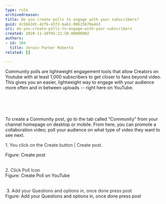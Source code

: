 ```yaml
---
type: rule
archivedreason: 
title: Do you create polls to engage with your subscribers?
guid: dc5b62d1-42fb-4372-ba61-08615b70a443
uri: do-you-create-polls-to-engage-with-your-subscribers
created: 2020-11-10T05:22:50.0000000Z
authors:
- id: 104
  title: Jerwin Parker Roberto
related: []

---
```



​Community polls&#160;are lightweight engagement tools that allow Creators on Youtube with at least 1,000 subscribers to get closer to fans beyond video.&#160;​This gives you an easier, lightweight way to engage with your audience more often and in between uploads -- right here on YouTube.<br><br><br>
<br><excerpt class='endintro'></excerpt><br>
<p>​To create a Community post, go to the tab called “Community” from your channel homepage on desktop or mobile. From here, you can promote a collaboration video; poll your audience on what type of video they want to see next.<br></p><p><span style="color&#58;#333333;">1. You click on the Create button | Create post.</span></p><p>Figure&#58; Create post<br><span style="color&#58;#333333;"><br></span></p><p><span style="color&#58;#333333;">2. C</span><span style="color&#58;#333333;">lick Poll Icon</span><br>Figure&#58; Create Poll on YouTube</p><p><br>&#160;3.&#160;<span style="color&#58;#333333;">A</span><span style="color&#58;#333333;">dd your Questions and options in, once done press post&#160;</span><br>Figure&#58; Add your Questions and options in, once done press post&#160;&#160;<br><br></p><p><br><br></p>


